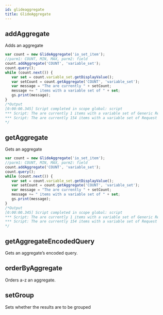```yaml
---
id: glideaggregate
title: GlideAggregate
---
```


## addAggregate
Adds an aggregate
```js
var count = new GlideAggregate('io_set_item');
//parm1: COUNT, MIN, MAX, parm2: field
count.addAggregate('COUNT', 'variable_set');
count.query();
while (count.next()) {
   var set = count.variable_set.getDisplayValue();
   var setCount = count.getAggregate('COUNT', 'variable_set');
   var message = "The are currently " + setCount;
   message += " items with a variable set of " + set;
   gs.print(message);
}
/*Output
[0:00:00.345] Script completed in scope global: script
*** Script: The are currently 1 items with a variable set of Generic Request
*** Script: The are currently 154 items with a variable set of Request For
*/
```

## getAggregate
Gets an aggregate

```js
var count = new GlideAggregate('io_set_item');
//parm1: COUNT, MIN, MAX, parm2: field
count.addAggregate('COUNT', 'variable_set');
count.query();
while (count.next()) {
   var set = count.variable_set.getDisplayValue();
   var setCount = count.getAggregate('COUNT', 'variable_set');
   var message = "The are currently " + setCount;
   message += " items with a variable set of " + set;
   gs.print(message);
}
/*Output
[0:00:00.345] Script completed in scope global: script
*** Script: The are currently 1 items with a variable set of Generic Request
*** Script: The are currently 154 items with a variable set of Request For
*/
```

## getAggregateEncodedQuery
Gets an aggregate’s encoded query.

## orderByAggregate
Orders a-z an aggregate.

## setGroup
Sets whether the results are to be grouped
